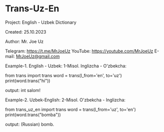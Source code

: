 # Trans-Uz-En
Project: English - Uzbek Dictionary

Created: 25.10.2023

Author: Mr. Joe Uz

Telegram:
https://t.me/MrJoeUz
YouTube:
https://youtube.com/MrJoeUz
E-mail:
MrJoeUz@gmail.com
     
Example-1. English - Uzbek:
1-Misol. Inglizcha - O'zbekcha:

 from trans import trans
 word = trans(l_from='en', to='uz')
 print(word.trans("hi"))

output: int salom!

Example-2. Uzbek-English:
2-Misol. O'zbekcha - Inglizcha:

 from trans_uz_en import trans
 word = trans(l_from='uz', to='en')
 print(word.trans("bomba"))
    
output: (Russian) bomb.
